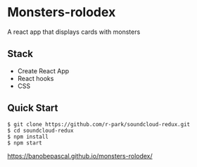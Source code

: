 # Monsters-rolodex

A react app that displays cards with monsters

## Stack

- Create React App
- React hooks
- CSS

Quick Start
-----------

```shell
$ git clone https://github.com/r-park/soundcloud-redux.git
$ cd soundcloud-redux
$ npm install
$ npm start
```
https://banobepascal.github.io/monsters-rolodex/
